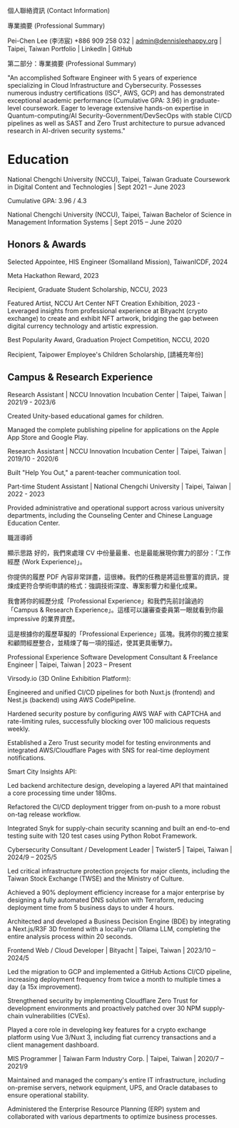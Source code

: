 
個人聯絡資訊 (Contact Information)

專業摘要 (Professional Summary)

Pei-Chen Lee (李沛宸)
+886 909 258 032 | admin@dennisleehappy.org | Taipei, Taiwan
Portfolio | LinkedIn | GitHub

第二部分：專業摘要 (Professional Summary)

"An accomplished Software Engineer with 5 years of experience specializing in Cloud Infrastructure and Cybersecurity. Possesses numerous industry certifications (ISC², AWS, GCP) and has demonstrated exceptional academic performance (Cumulative GPA: 3.96) in graduate-level coursework. Eager to leverage extensive hands-on expertise in Quantum-computing/AI Security-Government/DevSecOps with stable CI/CD pipelines as well as SAST and Zero Trust architecture to pursue advanced research in AI-driven security systems."




# Education
National Chengchi University (NCCU), Taipei, Taiwan
Graduate Coursework in Digital Content and Technologies | Sept 2021 – June 2023

Cumulative GPA: 3.96 / 4.3

National Chengchi University (NCCU), Taipei, Taiwan
Bachelor of Science in Management Information Systems | Sept 2015 – June 2020

## Honors & Awards
Selected Appointee, HIS Engineer (Somaliland Mission), TaiwanICDF, 2024

Meta Hackathon Reward, 2023

Recipient, Graduate Student Scholarship, NCCU, 2023

Featured Artist, NCCU Art Center NFT Creation Exhibition, 2023 - Leveraged insights from professional experience at Bityacht (crypto exchange) to create and exhibit NFT artwork, bridging the gap between digital currency technology and artistic expression.

Best Popularity Award, Graduation Project Competition, NCCU, 2020

Recipient, Taipower Employee's Children Scholarship, [請補充年份]

## Campus & Research Experience
Research Assistant | NCCU Innovation Incubation Center | Taipei, Taiwan | 2021/9 - 2023/6

Created Unity-based educational games for children.

Managed the complete publishing pipeline for applications on the Apple App Store and Google Play.

Research Assistant | NCCU Innovation Incubation Center | Taipei, Taiwan | 2019/10 - 2020/6

Built "Help You Out," a parent-teacher communication tool.

Part-time Student Assistant | National Chengchi University | Taipei, Taiwan | 2022 - 2023

Provided administrative and operational support across various university departments, including the Counseling Center and Chinese Language Education Center.


職涯導師

顯示思路
好的，我們來處理 CV 中份量最重、也是最能展現你實力的部分：「工作經歷 (Work Experience)」。

你提供的履歷 PDF 內容非常詳盡，這很棒。我們的任務是將這些豐富的資訊，提煉成更符合學術申請的格式：強調技術深度、專案影響力和量化成果。

我會將你的經歷分成「Professional Experience」和我們先前討論過的「Campus & Research Experience」。這樣可以讓審查委員第一眼就看到你最 impressive 的業界資歷。

這是根據你的履歷草擬的「Professional Experience」區塊。我將你的獨立接案和顧問經歷整合，並精煉了每一項的描述，使其更具衝擊力。

Professional Experience
Software Development Consultant & Freelance Engineer | Taipei, Taiwan | 2023 – Present

Virsody.io (3D Online Exhibition Platform):

Engineered and unified CI/CD pipelines for both Nuxt.js (frontend) and Nest.js (backend) using AWS CodePipeline.

Hardened security posture by configuring AWS WAF with CAPTCHA and rate-limiting rules, successfully blocking over 100 malicious requests weekly.

Established a Zero Trust security model for testing environments and integrated AWS/Cloudflare Pages with SNS for real-time deployment notifications.

Smart City Insights API:

Led backend architecture design, developing a layered API that maintained a core processing time under 180ms.

Refactored the CI/CD deployment trigger from on-push to a more robust on-tag release workflow.

Integrated Snyk for supply-chain security scanning and built an end-to-end testing suite with 120 test cases using Python Robot Framework.

Cybersecurity Consultant / Development Leader | Twister5 | Taipei, Taiwan | 2024/9 – 2025/5

Led critical infrastructure protection projects for major clients, including the Taiwan Stock Exchange (TWSE) and the Ministry of Culture.

Achieved a 90% deployment efficiency increase for a major enterprise by designing a fully automated DNS solution with Terraform, reducing deployment time from 5 business days to under 4 hours.

Architected and developed a Business Decision Engine (BDE) by integrating a Next.js/R3F 3D frontend with a locally-run Ollama LLM, completing the entire analysis process within 20 seconds.

Frontend Web / Cloud Developer | Bityacht | Taipei, Taiwan | 2023/10 – 2024/5

Led the migration to GCP and implemented a GitHub Actions CI/CD pipeline, increasing deployment frequency from twice a month to multiple times a day (a 15x improvement).

Strengthened security by implementing Cloudflare Zero Trust for development environments and proactively patched over 30 NPM supply-chain vulnerabilities (CVEs).

Played a core role in developing key features for a crypto exchange platform using Vue 3/Nuxt 3, including fiat currency transactions and a client management dashboard.

MIS Programmer | Taiwan Farm Industry Corp. | Taipei, Taiwan | 2020/7 – 2021/9

Maintained and managed the company's entire IT infrastructure, including on-premise servers, network equipment, UPS, and Oracle databases to ensure operational stability.

Administered the Enterprise Resource Planning (ERP) system and collaborated with various departments to optimize business processes.
